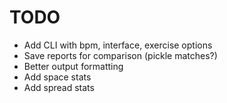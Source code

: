 TODO
====

- Add CLI with bpm, interface, exercise options
- Save reports for comparison (pickle matches?)
- Better output formatting
- Add space stats
- Add spread stats
